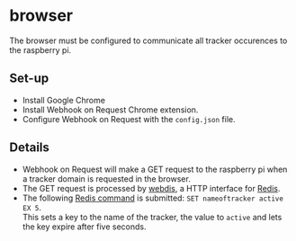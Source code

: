 # browser
The browser must be configured to communicate all tracker occurences to the raspberry pi.

## Set-up
- Install Google Chrome
- Install Webhook on Request Chrome extension.
- Configure Webhook on Request with the `config.json` file.

## Details
- Webhook on Request will make a GET request to the raspberry pi when a tracker domain is requested in the browser.
- The GET request is processed by [webdis](https://github.com/nicolasff/webdis), a HTTP interface for [Redis](https://redis.io/).
- The following [Redis command](https://redis.io/commands/set/) is submitted: `SET nameoftracker active EX 5`.<br>This sets a key to the name of the tracker, the value to `active` and lets the key expire after five seconds.
